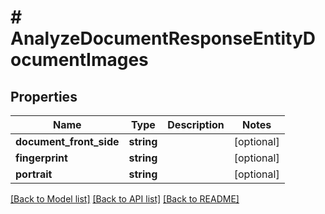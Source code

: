 # # AnalyzeDocumentResponseEntityDocumentImages

## Properties

Name | Type | Description | Notes
------------ | ------------- | ------------- | -------------
**document_front_side** | **string** |  | [optional]
**fingerprint** | **string** |  | [optional]
**portrait** | **string** |  | [optional]

[[Back to Model list]](../../README.md#models) [[Back to API list]](../../README.md#endpoints) [[Back to README]](../../README.md)
